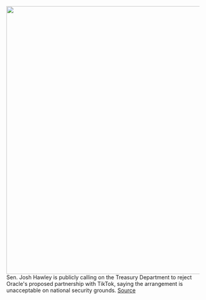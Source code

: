 <img src='https://cdn.vox-cdn.com/thumbor/G0uDkFhbXQtWG3hwpkJY78dovDE=/0x0:3000x1851/1200x800/filters:focal(1260x686:1740x1166)/cdn.vox-cdn.com/uploads/chorus_image/image/67405677/lvogel_190315_3304_3891.0.jpg' width='700px' /><br/>
Sen. Josh Hawley is publicly calling on the Treasury Department to reject Oracle's proposed partnership with TikTok, saying the arrangement is unacceptable on national security grounds.
<a href='https://www.theverge.com/2020/9/14/21437034/oracle-tiktok-deal-hawley-mnuchin-cfius-approval-trump'> Source <a/>